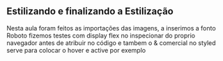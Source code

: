 <h2>Estilizando e finalizando a Estilização</h2>

<p>Nesta aula foram feitos as importações das imagens, a inserimos a fonto Roboto fizemos testes com display flex no inspecionar do proprio navegador antes de atribuir no código e tambem o & comercial no styled serve para colocar o hover e active por exemplo</p>
